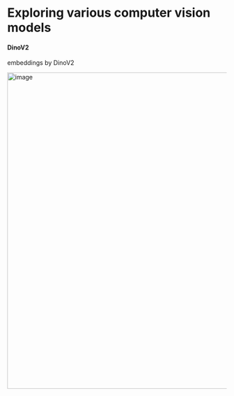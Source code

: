 # Exploring various computer vision models



#### DinoV2
embeddings by DinoV2

<img width="794" height="726" alt="image" src="https://github.com/user-attachments/assets/b8e0b28e-8dd9-4ace-bdbe-1735dc6397b7" />
